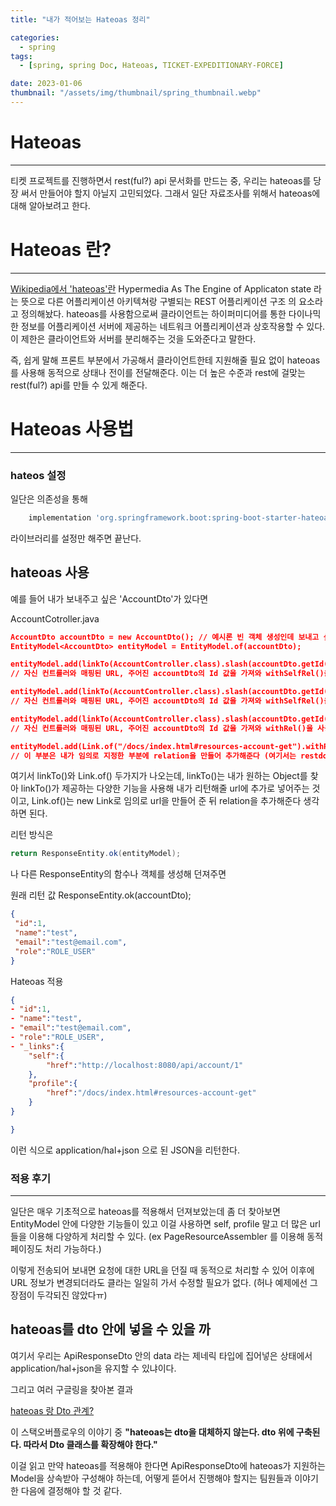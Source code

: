 ```yaml
---
title: "내가 적어보는 Hateoas 정리"

categories:
  - spring
tags:
  - [spring, spring Doc, Hateoas, TICKET-EXPEDITIONARY-FORCE]

date: 2023-01-06
thumbnail: "/assets/img/thumbnail/spring_thumbnail.webp"
---
```


# Hateoas


---

티켓 프로젝트를 진행하면서 rest(ful?) api 문서화를 만드는 중, 우리는 hateoas를 당장 써서 만들어야 할지 아닐지 고민되었다. 그래서 일단 자료조사를 위해서 hateoas에 대해 알아보려고 한다.

# Hateoas 란?

---



  [Wikipedia에서 'hateoas'란](https://en.wikipedia.org/wiki/HATEOAS) Hypermedia As The Engine of Applicaton state 라는 뜻으로 다른 어플리케이션 아키텍쳐랑 구별되는 REST 어플리케이션 구조 의 요소라고 정의해놨다. hateoas를 사용함으로써 클라이언트는 하이퍼미디어를 통한 다이나믹한 정보를 어플리케이션 서버에 제공하는 네트워크 어플리케이션과 상호작용할 수 있다. 이 제한은 클라이언트와 서버를 분리해주는 것을 도와준다고 말한다.

즉, 쉽게 말해 프론트 부분에서 가공해서 클라이언트한테 지원해줄 필요 없이 hateoas를 사용해 동적으로 상태나 전이를 전달해준다. 이는 더 높은 수준과 rest에 걸맞는 rest(ful?) api를 만들 수 있게 해준다.

# Hateoas 사용법

---



### hateos 설정

일단은 의존성을 통해

```gradle
    implementation 'org.springframework.boot:spring-boot-starter-hateoas'
```

라이브러리를 설정만 해주면 끝난다.



## hateoas 사용

예를 들어 내가 보내주고 싶은 'AccountDto'가 있다면

AccountCotroller.java

```json
AccountDto accountDto = new AccountDto(); // 예시론 빈 객체 생성인데 보내고 싶은 Dto 부분이라고 생각하면 된다
EntityModel<AccountDto> entityModel = EntityModel.of(accountDto);

entityModel.add(linkTo(AccountController.class).slash(accountDto.getId()).withSelfRel() );
// 자신 컨트롤러와 매핑된 URL, 주어진 accountDto의 Id 값을 가져와 withSelfRel()을 사용해 해당 url이 자기 참조라는 것을 추가해 entityModel에 넣어준다.

entityModel.add(linkTo(AccountController.class).slash(accountDto.getId()).withSelfRel("my") );
// 자신 컨트롤러와 매핑된 URL, 주어진 accountDto의 Id 값을 가져와 withSelfRel()을 사용해 my라는 relation을 만들어준다.

entityModel.add(linkTo(AccountController.class).slash(accountDto.getId()).withSelfRel() );
// 자신 컨트롤러와 매핑된 URL, 주어진 accountDto의 Id 값을 가져와 withRel()을 사용해 self라는 relation을 만들어준다.

entityModel.add(Link.of("/docs/index.html#resources-account-get").withRel("profile"));
// 이 부분은 내가 임의로 지정한 부분에 relation을 만들어 추가해준다 (여기서는 restdocs에 지정한 부분으로 이동하게).


```

여기서 linkTo()와 Link.of() 두가지가 나오는데, linkTo()는 내가 원하는 Object를 찾아 linkTo()가 제공하는 다양한 기능을 사용해 내가 리턴해줄 url에 추가로 넣어주는 것이고, Link.of()는 new Link로 임의로 url을 만들어 준 뒤 relation을 추가해준다 생각하면 된다.

리턴 방식은

```java
return ResponseEntity.ok(entityModel);
```

나 다른 ResponseEntity의 함수나 객체를 생성해 던져주면



원래 리턴 값 ResponseEntity.ok(accountDto);

```json
{
 "id":1,
 "name":"test",
 "email":"test@email.com",
 "role":"ROLE_USER"
}
```



Hateoas 적용

```json
{
- "id":1,
- "name":"test",
- "email":"test@email.com",
- "role":"ROLE_USER",
- "_links":{
    "self":{
   	 	"href":"http://localhost:8080/api/account/1"
	},
	"profile":{
        "href":"/docs/index.html#resources-account-get"
    }
}

}


```

이런 식으로 application/hal+json 으로 된 JSON을 리턴한다.

### 적용 후기
---

일단은 매우 기초적으로 hateoas를 적용해서 던져보았는데 좀 더 찾아보면 EntityModel 안에 다양한 기능들이 있고 이걸 사용하면 self, profile 말고 더 많은 url들을 이용해 다양하게 처리할 수 있다. (ex PageResourceAssembler 를 이용해 동적 페이징도 처리 가능하다.)


이렇게 전송되어 보내면 요청에 대한 URL을 던질 때 동적으로 처리할 수 있어 이후에 URL 정보가 변경되더라도 클라는 일일히 가서 수정할 필요가 없다. (허나 예제에선 그 장점이 두각되진 않았다ㅠ)


## hateoas를 dto 안에 넣을 수 있을 까

여기서 우리는 ApiResponseDto 안의 data 라는 제네릭 타입에 집어넣은 상태에서 application/hal+json을 유지할 수 있냐이다.

그리고 여러 구글링을 찾아본 결과

[hateoas 랑 Dto 관계?](https://stackoverflow.com/questions/56557894/does-resource-in-spring-hateoas-replace-the-dtos)

이 스택오버플로우의 이야기 중 **"hateoas는 dto을 대체하지 않는다. dto 위에 구축된다. 따라서 Dto 클래스를 확장해야 한다."**

이걸 읽고 만약 hateoas를 적용해야 한다면 ApiResponseDto에 hateoas가 지원하는 Model을 상속받아 구성해야 하는데, 어떻게 뜯어서 진행해야 할지는 팀원들과 이야기 한 다음에 결정해야 할 것 같다.
